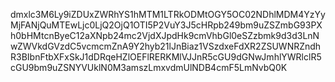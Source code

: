 dmxlc3M6Ly9iZDUxZWRhYS1hMTM1LTRkODMtOGY5OC02NDhlMDM4YzYyMjFANjQuMTEwLjc0LjQ2OjQ1OTI5P2VuY3J5cHRpb249bm9uZSZmbG93PXh0bHMtcnByeC12aXNpb24mc2VjdXJpdHk9cmVhbGl0eSZzbmk9d3d3LnNwZWVkdGVzdC5vcmcmZnA9Y2hyb21lJnBiaz1VSzdxeFdXR2ZSUWNRZndhR3BIbnFtbXFxSkJ1dDRqeHZlOEFlRERKMlVJJnR5cGU9dGNwJmhlYWRlclR5cGU9bm9uZSNYVUklN0M3amszLmxvdmUlNDB4cmF5LmNvbQ0K
